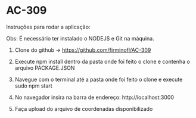 # AC-309
Instruções para rodar a aplicação:

Obs: É necessário ter instalado o NODEJS e Git na máquina.


1) Clone do github -> https://github.com/firminofl/AC-309

2) Execute npm install dentro da pasta onde foi feito o clone e contenha o arquivo PACKAGE.JSON

3) Navegue com o terminal até a pasta onde foi feito o clone e execute  sudo npm start

4) No navegador insira na barra de endereço: http://localhost:3000

5) Faça upload do arquivo de coordenadas disponibilizado
